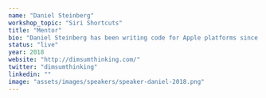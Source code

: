 ```yaml
---
name: "Daniel Steinberg"
workshop_topic: "Siri Shortcuts"
title: "Mentor"
bio: "Daniel Steinberg has been writing code for Apple platforms since System 7. He’s been teaching and writing code in Swift since it was released. Each year he finds joy in what Apple releases at WWDC and can’t wait to explore some new avenue with you at Swift Island."
status: "live"
year: 2018
website: "http://dimsumthinking.com/"
twitter: "dimsumthinking"
linkedin: ""
image: "assets/images/speakers/speaker-daniel-2018.png"
---
```

